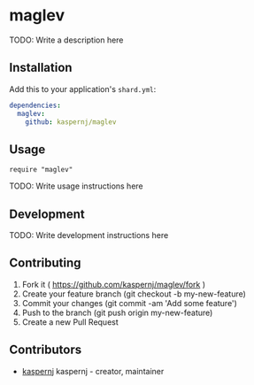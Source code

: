 # maglev

TODO: Write a description here

## Installation


Add this to your application's `shard.yml`:

```yaml
dependencies:
  maglev:
    github: kaspernj/maglev
```


## Usage


```crystal
require "maglev"
```


TODO: Write usage instructions here

## Development

TODO: Write development instructions here

## Contributing

1. Fork it ( https://github.com/kaspernj/maglev/fork )
2. Create your feature branch (git checkout -b my-new-feature)
3. Commit your changes (git commit -am 'Add some feature')
4. Push to the branch (git push origin my-new-feature)
5. Create a new Pull Request

## Contributors

- [kaspernj](https://github.com/kaspernj) kaspernj - creator, maintainer
